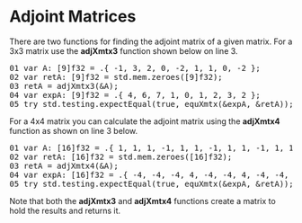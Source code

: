 # Adjoint Matrices

There are two functions for finding the adjoint matrix of a given matrix.
For a 3x3 matrix use the <b>adjXmtx3</b> function shown below on line 3.

<!-- //"XMTX: adjXmtx3 test" -->
<pre>
01 var A: [9]f32 = .{ -1, 3, 2, 0, -2, 1, 1, 0, -2 };
02 var retA: [9]f32 = std.mem.zeroes([9]f32);
03 retA = adjXmtx3(&A);
04 var expA: [9]f32 = .{ 4, 6, 7, 1, 0, 1, 2, 3, 2 };
05 try std.testing.expectEqual(true, equXmtx(&expA, &retA));
</pre>

For a 4x4 matrix you can calculate the adjoint matrix using the <b>adjXmtx4</b> function as shown on line 3 below.

<!-- //"XMTX: adjXmtx4 test" -->
<pre>
01 var A: [16]f32 = .{ 1, 1, 1, -1, 1, 1, -1, 1, 1, -1, 1, 1, -1, 1, 1, 1 };
02 var retA: [16]f32 = std.mem.zeroes([16]f32);
03 retA = adjXmtx4(&A);
04 var expA: [16]f32 = .{ -4, -4, -4, 4, -4, -4, 4, -4, -4, 4, -4, -4, 4, -4, -4, -4 };
05 try std.testing.expectEqual(true, equXmtx(&expA, &retA));
</pre>

Note that both the <b>adjXmtx3</b> and <b>adjXmtx4</b> functions create a matrix to hold the results and returns it.